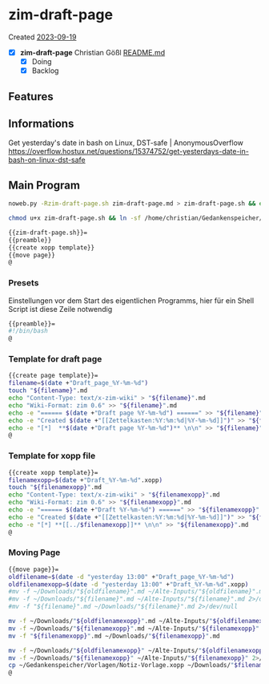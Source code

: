 # zim-draft-page
Created [2023-09-19]()

- [X]  **zim-draft-page** Christian Gößl [README.md](README.md)
	- [X] Doing
	- [X] Backlog

## Features



## Informations

Get yesterday's date in bash on Linux, DST-safe | AnonymousOverflow
https://overflow.hostux.net/questions/15374752/get-yesterdays-date-in-bash-on-linux-dst-safe


## Main Program

```bash
noweb.py -Rzim-draft-page.sh zim-draft-page.md > zim-draft-page.sh && echo 'fertig' 
```


```bash
chmod u+x zim-draft-page.sh && ln -sf /home/christian/Gedankenspeicher/KanDo/GedankenspeicherEinrichtung/GedankenspeicherCoding/zim-draft-page.sh ~/.local/bin/zim-draft-page.sh && echo 'fertig'
 ```

```bash
{{zim-draft-page.sh}}=
{{preamble}}
{{create xopp template}}
{{move page}}
@

```

### Presets

Einstellungen vor dem Start des eigentlichen Programms, hier für ein Shell Script ist diese Zeile notwendig

```bash
{{preamble}}=
#!/bin/bash
@
```

### Template for draft page


```bash
{{create page template}}=
filename=$(date +"Draft_page_%Y-%m-%d")
touch "${filename}".md
echo "Content-Type: text/x-zim-wiki" > "${filename}".md
echo "Wiki-Format: zim 0.6" >> "${filename}".md
echo -e "====== $(date +"Draft page %Y-%m-%d") ======" >> "${filename}".md
echo -e "Created $(date +"[[Zettelkasten:%Y:%m:%d|%Y-%m-%d]]")" >> "${filename}".md
echo -e "[*]  **$(date +"Draft page %Y-%m-%d")** \n\n" >> "${filename}".md
@
```


### Template for xopp file

```bash
{{create xopp template}}=
filenamexopp=$(date +"Draft_%Y-%m-%d".xopp)
touch "${filenamexopp}".md
echo "Content-Type: text/x-zim-wiki" > "${filenamexopp}".md
echo "Wiki-Format: zim 0.6" >> "${filenamexopp}".md
echo -e "====== $(date +"Draft %Y-%m-%d") ======" >> "${filenamexopp}".md
echo -e "Created $(date +"[[Zettelkasten:%Y:%m:%d|%Y-%m-%d]]")" >> "${filenamexopp}".md
echo -e "[*] **[[../$filenamexopp]]** \n\n" >> "${filenamexopp}".md
@
```


### Moving Page


```bash
{{move page}}=
oldfilename=$(date -d "yesterday 13:00" +"Draft_page_%Y-%m-%d")
oldfilenamexopp=$(date -d "yesterday 13:00" +"Draft_%Y-%m-%d".xopp)
#mv -f ~/Downloads/"${oldfilename}".md ~/Alte-Inputs/"${oldfilename}".md 2>/dev/null
#mv -f ~/Downloads/"${filename}".md ~/Alte-Inputs/"${filename}".md 2>/dev/null
#mv -f "${filename}".md ~/Downloads/"${filename}".md 2>/dev/null

mv -f ~/Downloads/"${oldfilenamexopp}".md ~/Alte-Inputs/"${oldfilenamexopp}".md 2>/dev/null
mv -f ~/Downloads/"${filenamexopp}".md ~/Alte-Inputs/"${filenamexopp}".md 2>/dev/null
mv -f "${filenamexopp}".md ~/Downloads/"${filenamexopp}".md

mv -f ~/Downloads/"${oldfilenamexopp}" ~/Alte-Inputs/"${oldfilenamexopp}" 2>/dev/null
mv -f ~/Downloads/"${filenamexopp}" ~/Alte-Inputs/"${filenamexopp}" 2>/dev/null
cp ~/Gedankenspeicher/Vorlagen/Notiz-Vorlage.xopp ~/Downloads/"$filenamexopp"
@
```
